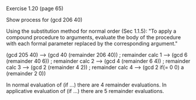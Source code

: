 Exercise 1.20 (page 65)

Show process for (gcd 206 40)

Using the substitution method for normal order (Sec 1.1.5): 
"To apply a compound procedure to arguments, evaluate the body of 
the procedure with each formal parameter replaced by the 
corresponding argument."

(gcd 205 40)
--> (gcd 40 (remainder 206 40))         ; remainder calc 1
--> (gcd 6  (remainder 40 6))           ; remainder calc 2
--> (gcd 4  (remainder 6 4))            ; remainder calc 3
--> (gcd 2  (remainder 4 2))            ; remainder calc 4
--> (gcd 2  if(= 0 0) a (remainder 2 0))

In normal evaluation of (if ...) there are 4 remainder evaluations.
In applicative evaluation of (if ...) there are 5 remainder evaluations.
